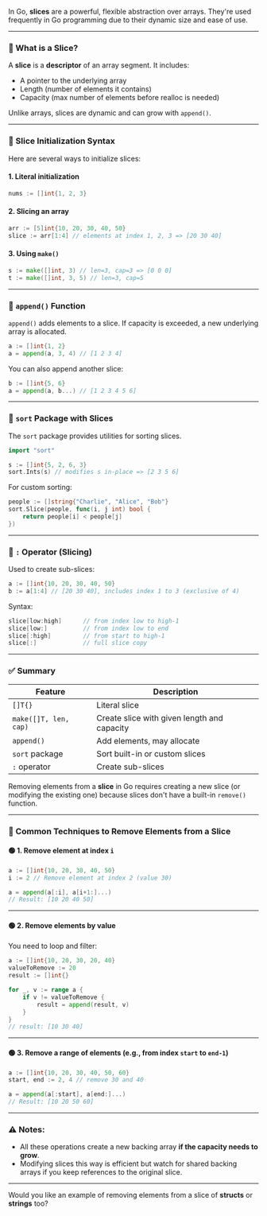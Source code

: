 In Go, **slices** are a powerful, flexible abstraction over arrays. They're used frequently in Go programming due to their dynamic size and ease of use.

---

### 🔹 What is a Slice?

A **slice** is a **descriptor** of an array segment. It includes:

* A pointer to the underlying array
* Length (number of elements it contains)
* Capacity (max number of elements before realloc is needed)

Unlike arrays, slices are dynamic and can grow with `append()`.

---

### 🔸 Slice Initialization Syntax

Here are several ways to initialize slices:

#### 1. **Literal initialization**

```go
nums := []int{1, 2, 3}
```

#### 2. **Slicing an array**

```go
arr := [5]int{10, 20, 30, 40, 50}
slice := arr[1:4] // elements at index 1, 2, 3 => [20 30 40]
```

#### 3. **Using `make()`**

```go
s := make([]int, 3) // len=3, cap=3 => [0 0 0]
t := make([]int, 3, 5) // len=3, cap=5
```

---

### 🔸 `append()` Function

`append()` adds elements to a slice. If capacity is exceeded, a new underlying array is allocated.

```go
a := []int{1, 2}
a = append(a, 3, 4) // [1 2 3 4]
```

You can also append another slice:

```go
b := []int{5, 6}
a = append(a, b...) // [1 2 3 4 5 6]
```

---

### 🔸 `sort` Package with Slices

The `sort` package provides utilities for sorting slices.

```go
import "sort"

s := []int{5, 2, 6, 3}
sort.Ints(s) // modifies s in-place => [2 3 5 6]
```

For custom sorting:

```go
people := []string{"Charlie", "Alice", "Bob"}
sort.Slice(people, func(i, j int) bool {
    return people[i] < people[j]
})
```

---

### 🔸 `:` Operator (Slicing)

Used to create sub-slices:

```go
a := []int{10, 20, 30, 40, 50}
b := a[1:4] // [20 30 40], includes index 1 to 3 (exclusive of 4)
```

Syntax:

```go
slice[low:high]      // from index low to high-1
slice[low:]          // from index low to end
slice[:high]         // from start to high-1
slice[:]             // full slice copy
```

---

### ✅ Summary

| Feature               | Description                                 |
| --------------------- | ------------------------------------------- |
| `[]T{}`               | Literal slice                               |
| `make([]T, len, cap)` | Create slice with given length and capacity |
| `append()`            | Add elements, may allocate                  |
| `sort` package        | Sort built-in or custom slices              |
| `:` operator          | Create sub-slices                           |



Removing elements from a **slice** in Go requires creating a new slice (or modifying the existing one) because slices don't have a built-in `remove()` function.

---

### 🔹 Common Techniques to Remove Elements from a Slice

#### 🟢 1. **Remove element at index `i`**

```go
a := []int{10, 20, 30, 40, 50}
i := 2 // Remove element at index 2 (value 30)

a = append(a[:i], a[i+1:]...)
// Result: [10 20 40 50]
```

---

#### 🟢 2. **Remove elements by value**

You need to loop and filter:

```go
a := []int{10, 20, 30, 20, 40}
valueToRemove := 20
result := []int{}

for _, v := range a {
    if v != valueToRemove {
        result = append(result, v)
    }
}
// result: [10 30 40]
```

---

#### 🟢 3. **Remove a range of elements** (e.g., from index `start` to `end-1`)

```go
a := []int{10, 20, 30, 40, 50, 60}
start, end := 2, 4 // remove 30 and 40

a = append(a[:start], a[end:]...)
// Result: [10 20 50 60]
```

---

### ⚠️ Notes:

* All these operations create a new backing array **if the capacity needs to grow**.
* Modifying slices this way is efficient but watch for shared backing arrays if you keep references to the original slice.

---

Would you like an example of removing elements from a slice of **structs** or **strings** too?
